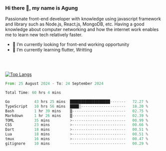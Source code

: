 ### Hi there 👋, my name is Agung
Passionate front-end developer with knowledge using javascript framework and library such as Node.js, React.js, MongoDB, etc. Having a good knowledge about computer networking and how the internet work enables me to learn new tech relatively faster.

<!--
**agungfir98/agungfir98** is a ✨ _special_ ✨ repository because its `README.md` (this file) appears on your GitHub profile.
-->

- 🔭 I’m currently looking for front-end working opportunity
- 🌱 I’m currently learning flutter, Writting
<br/>
<br/>

[![Top Langs](https://github-readme-stats.vercel.app/api/top-langs/?username=agungfir98&langs_count=5)](https://github.com/anuraghazra/github-readme-stats)

<!--START_SECTION:waka-->

```rust
From: 25 August 2024 - To: 24 September 2024

Total Time: 60 hrs 4 mins

Go           43 hrs 25 mins  ██████████████████-------   72.27 %
TypeScript   10 hrs 56 mins  ████░--------------------   18.20 %
Bash         1 hr 39 mins    ▒------------------------   02.75 %
Markdown     1 hr 26 mins    ▒------------------------   02.39 %
TOML         35 mins         >------------------------   00.99 %
CSS          23 mins         >------------------------   00.66 %
Dart         18 mins         >------------------------   00.51 %
Lua          18 mins         >------------------------   00.51 %
tmux         16 mins         >------------------------   00.47 %
gitignore    10 mins         -------------------------   00.29 %
```

<!--END_SECTION:waka-->
